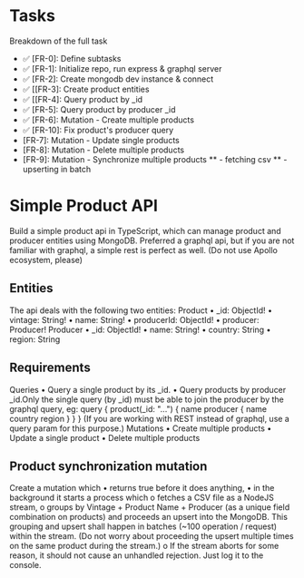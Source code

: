 # Tasks
Breakdown of the full task

* ✅ [FR-0]: Define subtasks
* ✅ [FR-1]: Initialize repo, run express & graphql server
* ✅ [FR-2]: Create mongodb dev instance & connect
* ✅ [[FR-3]: Create product entities
* ✅ [[FR-4]: Query product by _id
* ✅ [FR-5]: Query product by producer _id
* ✅ [FR-6]: Mutation - Create multiple products
* ✅ [FR-10]: Fix product's producer query
* [FR-7]: Mutation - Update single products
* [FR-8]: Mutation - Delete multiple products
* [FR-9]: Mutation - Synchronize multiple products
** - fetching csv
** - upserting in batch




# Simple Product API 

Build a simple product api in TypeScript, which can manage product and producer entities using
MongoDB.
Preferred a graphql api, but if you are not familiar with graphql, a simple rest is perfect as well.
(Do not use Apollo ecosystem, please)
## Entities
The api deals with the following two entities:
Product
• _id: ObjectId!
• vintage: String!
• name: String!
• producerId: ObjectId!
• producer: Producer!
Producer
• _id: ObjectId!
• name: String!
• country: String
• region: String

## Requirements
Queries
• Query a single product by its _id.
• Query products by producer _id.Only the single query (by _id) must be able to join the
producer by the graphql query, eg:
query {
product(_id: "...") {
name
producer {
name
country
region
}
}
}
(If you are working with REST instead of graphql, use a query param for this purpose.)
Mutations
• Create multiple products
• Update a single product
• Delete multiple products
## Product synchronization mutation
Create a mutation which
• returns true before it does anything,
• in the background it starts a process which
o fetches a CSV file as a NodeJS stream,
o groups by Vintage + Product Name + Producer (as a unique field
combination on products) and proceeds an upsert into the MongoDB. This
grouping and upsert shall happen in batches (~100 operation / request) within
the stream. (Do not worry about proceeding the upsert multiple times on the
same product during the stream.)
o If the stream aborts for some reason, it should not cause an unhandled rejection.
Just log it to the console.